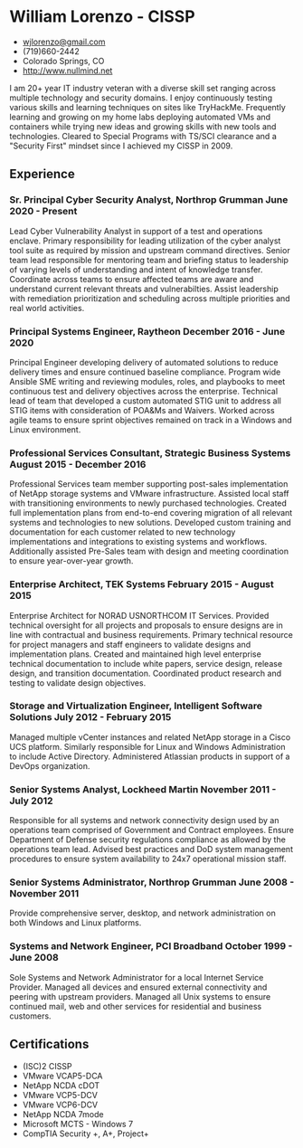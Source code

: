<!-- Contact Details -->
# William Lorenzo - CISSP
- <wjlorenzo@gmail.com>
- (719)660-2442
- Colorado Springs, CO
- <http://www.nullmind.net>

<!-- summary -->
I am 20+ year IT industry veteran with a diverse skill set ranging across multiple technology and security domains. I enjoy continuously testing various skills and learning techniques on sites like TryHackMe. Frequently learning and growing on my home labs deploying automated VMs and containers while trying new ideas and growing skills with new tools and technologies. Cleared to Special Programs with TS/SCI clearance and a "Security First" mindset since I achieved my CISSP in 2009.

## Experience

### <span>Sr. Principal Cyber Security Analyst, Northrop Grumman</span> <span>June 2020 - Present</span>

Lead Cyber Vulnerability Analyst in support of a test and operations enclave. Primary responsibility for leading utilization of the cyber analyst tool suite as required by mission and upstream command directives. Senior team lead responsible for mentoring team and briefing status to leadership of varying levels of understanding and intent of knowledge transfer. Coordinate across teams to ensure affected teams are aware and understand current relevant threats and vulnerabilties. Assist leadership with remediation prioritization and scheduling across multiple priorities and real world activities.

### <span>Principal Systems Engineer, Raytheon</span> <span>December 2016 - June 2020</span>

Principal Engineer developing delivery of automated solutions to reduce delivery times and ensure continued baseline compliance. Program wide Ansible SME writing and reviewing modules, roles, and playbooks to meet continuous test and delivery objectives across the enterprise. Technical lead of team that developed a custom automated STIG unit to address all STIG items with consideration of POA&Ms and Waivers. Worked across agile teams to ensure sprint objectives remained on track in a Windows and Linux environment.

### <span>Professional Services Consultant, Strategic Business Systems</span> <span>August 2015 - December 2016</span>

Professional Services team member supporting post-sales implementation of NetApp storage systems and VMware infrastructure. Assisted local staff with transitioning environments to newly purchased technologies. Created full implementation plans from end-to-end covering migration of all relevant systems and technologies to new solutions. Developed custom training and documentation for each customer related to new technology implementations and integrations to existing systems and workflows. Additionally assisted Pre-Sales team with design and meeting coordination to ensure year-over-year growth.

### <span>Enterprise Architect, TEK Systems</span> <span>February 2015 - August 2015</span>

Enterprise Architect for NORAD USNORTHCOM IT Services. Provided technical oversight for all projects and proposals to ensure designs are in line with contractual and business requirements. Primary technical resource for project managers and staff engineers to validate designs and implementation plans. Created and maintained high level enterprise technical documentation to include white papers, service design, release design, and transition documentation. Coordinated product research and testing to validate design objectives.

### <span>Storage and Virtualization Engineer, Intelligent Software Solutions</span> <span>July 2012 - February 2015</span>

Managed multiple vCenter instances and related NetApp storage in a Cisco UCS platform. Similarly responsible for Linux and Windows Administration to include Active Directory. Administered Atlassian products in support of a DevOps organization.

### <span>Senior Systems Analyst, Lockheed Martin</span> <span>November 2011 - July 2012</span>

Responsible for all systems and network connectivity design used by an operations team comprised of Government and Contract employees. Ensure Department of Defense security regulations compliance as allowed by the operations team lead. Advised best practices and DoD system management procedures to ensure system availability to 24x7 operational mission staff.

### <span>Senior Systems Administrator, Northrop Grumman</span> <span>June 2008 - November 2011</span>

Provide comprehensive server, desktop, and network administration on both Windows and Linux platforms.

### <span>Systems and Network Engineer, PCI Broadband</span> <span>October 1999 - June 2008</span>

Sole Systems and Network Administrator for a local Internet Service Provider. Managed all devices and ensured external connectivity and peering with upstream providers. Managed all Unix systems to ensure continued mail, web and other services for residential and business customers.

## Certifications

* (ISC)2 CISSP
* VMware VCAP5-DCA
* NetApp NCDA cDOT
* VMware VCP5-DCV
* VMware VCP6-DCV
* NetApp NCDA 7mode
* Microsoft MCTS - Windows 7
* CompTIA Security +, A+, Project+
